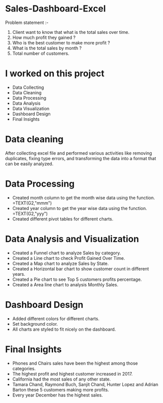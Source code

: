 # Sales-Dashboard-Excel
 Problem statement :-
 1) Client want to know that what is the total sales over time.
 2) How much profit they gained ?
 3) Who is the best customer to make more profit ?
 4) What is the total sales by month ?
 5) Total number of customers.
 
 # I worked on this project 
* Data Collecting
* Data Cleaning
* Data Processing
* Data Analysis
* Data Visualization
* Dashboard Design
* Final Insights

# Data cleaning 
After collecting excel file and performed various activities like removing duplicates, fixing 
type errors, and transforming the data into a format that can be easily analyzed.

# Data Processing 
* Created month column to get the month wise data using the function. =TEXT(G2,"mmm") 
* Created year column to get the year wise data using the function. =TEXT(G2,"yyy")
* Created different pivot tables for different charts.

# Data Analysis and Visualization 
* Created a Funnel chart to analyze Sales by category. 
* Created a Line chart to check Profit Gained Over Time.
* Created a Map chart to analyze Sales by State.
* Created a Horizontal bar chart to show customer count in different years. 
* Created a Pie chart to see Top 5 customers profits percentage. 
* Created a Area line chart to analysis Monthly Sales. 

# Dashboard Design 
* Added different colors for different charts.
* Set background color.
* All charts are styled to fit nicely on the dashboard.

# Final Insights 
* Phones and Chairs sales have been the highest among those categories.
* The highest profit and highest customer increased in 2017.
* California had the most sales of any other state. 
* Tamara Chand, Raymond Buch, Sanjit Chand, Hunter Lopez and 
  Adrian Barton these 5 customers making more profits. 
* Every year December has the highest sales.



